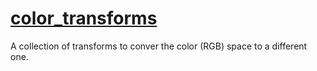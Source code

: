 # [color_transforms](https://vicente-gonzalez-ruiz.github.io/color_transforms/)
A collection of transforms to conver the color (RGB) space to a different one.
